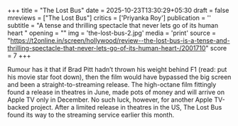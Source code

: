 +++
title = "The Lost Bus"
date = 2025-10-23T13:30:29+05:30
draft = false
mreviews = ["The Lost Bus"]
critics = ['Priyanka Roy']
publication = ''
subtitle = "A tense and thrilling spectacle that never lets go of its human heart "
opening = ""
img = 'the-lost-bus-2.jpg'
media = 'print'
source = "https://t2online.in/screen/hollywood/review--the-lost-bus-is-a-tense-and-thrilling-spectacle-that-never-lets-go-of-its-human-heart-/2001710"
score = 7
+++

Rumour has it that if Brad Pitt hadn’t thrown his weight behind F1 (read: put his movie star foot down), then the film would have bypassed the big screen and been a straight-to-streaming release. The high-octane film fittingly found a release in theatres in June, made pots of money and will arrive on Apple TV only in December. No such luck, however, for another Apple TV-backed project. After a limited release in theatres in the US, The Lost Bus found its way to the streaming service earlier this month.
